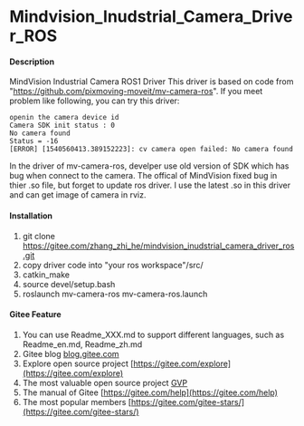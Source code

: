 # Mindvision_Inudstrial_Camera_Driver_ROS

#### Description
MindVision Industrial Camera ROS1 Driver
This driver is based on code from "https://github.com/pixmoving-moveit/mv-camera-ros". If you meet problem like following, you can try this driver:
    
    openin the camera device id 
    Camera SDK init status : 0
    No camera found
    Status = -16
    [ERROR] [1540560413.389152223]: cv camera open failed: No camera found

In the driver of mv-camera-ros, develper use old version of SDK which has bug when connect to the camera. The offical of MindVision fixed bug in thier .so file, but forget to update ros driver. I use the latest .so in this driver and can get image of camera in rviz.

#### Installation

1.  git clone https://gitee.com/zhang_zhi_he/mindvision_inudstrial_camera_driver_ros.git
2.  copy driver code into "your ros workspace"/src/
3.  catkin_make
4.  source devel/setup.bash
5.  roslaunch mv-camera-ros mv-camera-ros.launch

#### Gitee Feature

1.  You can use Readme\_XXX.md to support different languages, such as Readme\_en.md, Readme\_zh.md
2.  Gitee blog [blog.gitee.com](https://blog.gitee.com)
3.  Explore open source project [https://gitee.com/explore](https://gitee.com/explore)
4.  The most valuable open source project [GVP](https://gitee.com/gvp)
5.  The manual of Gitee [https://gitee.com/help](https://gitee.com/help)
6.  The most popular members  [https://gitee.com/gitee-stars/](https://gitee.com/gitee-stars/)
